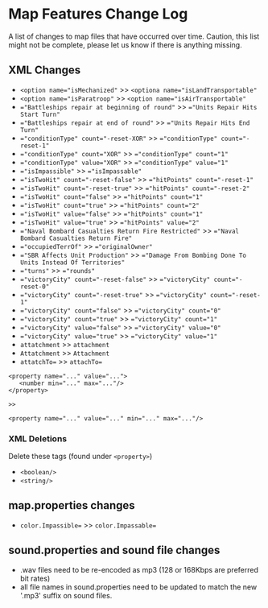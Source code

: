 # Map Features Change Log

A list of changes to map files that have occurred over time.
Caution, this list might not be complete, please let us know if there is anything missing.
 

## XML Changes

- `<option name="isMechanized"` >> `<optiona name="isLandTransportable"`
- `<option name="isParatroop"` >> `<option name="isAirTransportable"`
- `="Battleships repair at beginning of round"` >> `="Units Repair Hits Start Turn"`
- `="Battleships repair at end of round"` >> `="Units Repair Hits End Turn"`
- `="conditionType" count="-reset-XOR"` >> `="conditionType" count="-reset-1"`
- `="conditionType" count="XOR"` >> `="conditionType" count="1"`
- `="conditionType" value="XOR"` >> `="conditionType" value="1"`
- `="isImpassible"` >> `="isImpassable"`
- `="isTwoHit" count="-reset-false"` >> `="hitPoints" count="-reset-1"`
- `="isTwoHit" count="-reset-true"` >> `="hitPoints" count="-reset-2"`
- `="isTwoHit" count="false"` >> `="hitPoints" count="1"`
- `="isTwoHit" count="true"` >> `="hitPoints" count="2"`
- `="isTwoHit" value="false"` >> `="hitPoints" count="1"`
- `="isTwoHit" value="true"` >> `="hitPoints" value="2"`
- `="Naval Bombard Casualties Return Fire Restricted"` >> `="Naval Bombard Casualties Return Fire"`
- `="occupiedTerrOf"` >> `="originalOwner"`
- `="SBR Affects Unit Production"` >> `="Damage From Bombing Done To Units Instead Of Territories"`
- `="turns"` >> `="rounds"`
- `="victoryCity" count="-reset-false"` >> `="victoryCity" count="-reset-0"`
- `="victoryCity" count="-reset-true"` >> `="victoryCity" count="-reset-1"`
- `="victoryCity" count="false"` >> `="victoryCity" count="0"`
- `="victoryCity" count="true"` >> `="victoryCity" count="1"`
- `="victoryCity" value="false"` >> `="victoryCity" value="0"`
- `="victoryCity" value="true"` >> `="victoryCity" value="1"`
- `attatchment` >> `attachment`
- `Attatchment` >> `Attachment`
- `attatchTo=` >> `attachTo=`


```
<property name="..." value="...">
   <number min="..." max="..."/>
</property>

>>

<property name="..." value="..." min="..." max="..."/>
```

### XML Deletions

Delete these tags (found under `<property>`)

- `<boolean/>`
- `<string/>`



## map.properties changes

- `color.Impassible=` >> `color.Impassable=`

## sound.properties and sound file changes

- .wav files need to be re-encoded as mp3 (128 or 168Kbps are preferred bit rates)
- all file names in sound.properties need to be updated to match the new '.mp3' suffix
  on sound files.


